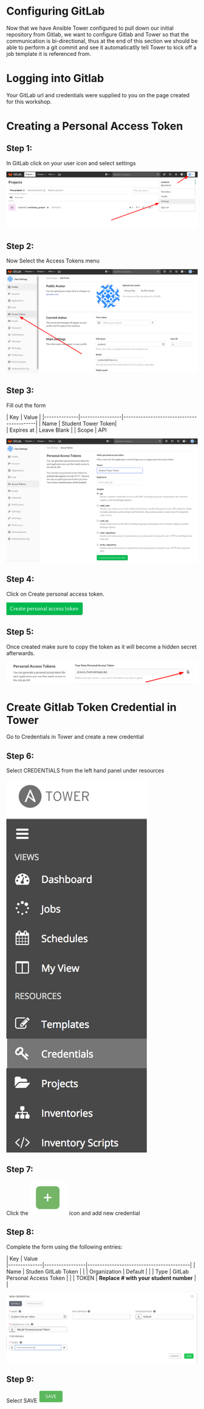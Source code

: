 Configuring GitLab
=========================

Now that we have Ansible Tower configured to pull down our initial repository from Gitlab, we want to configure Gitlab and Tower so that the communication is bi-directional, thus at the end of this section we should be able to perform a git commit and see it automaticatlly tell Tower to kick off a job template it is referenced from.

Logging into Gitlab
==================

Your GitLab url and credentials were supplied to you on the page created for this workshop.

Creating a Personal Access Token
=============================
Step 1:
-------
In GitLab click on your user icon and select settings

![GitLab Settings](images/GitLab_User_Settings.png)

Step 2:
-------
Now Select the Access Tokens menu

![GitLab Access Token](images/GitLab_User_Access_Token.png)

Step 3:
-------
Fill out the form

| Key          | Value           |
|--------------|-----------------|------------------------------------------|
| Name         | Student Tower Token|                                          
| Expires at | Leave Blank                 |
| Scope         | API

![GitLab Access Token](images/GitLab_User_Create_Access_Token.png)

Step 4:
-------
Click on Create personal access token.

![GitLab Save Token](images/GitLab_Create_Token_Button.png)

Step 5:
-------
Once created make sure to copy the token as it will become a hidden secret afterwards.

![GitLab Access Token](images/GitLab_User_Token.png)

Create Gitlab Token Credential in Tower
========================

Go to Credentials in Tower and create a new credential

Step 6:
-------

Select CREDENTIALS from the left hand panel under resources

![Cred](images/1-tower-credentials.png)

Step 7:
-------

Click the ![Add](images/add.png) icon and add new credential

Step 8:
-------

Complete the form using the following entries:

| Key          | Value           
|--------------|-----------------|------------------------------------------|
| Name         | Studen GitLab Token |                                          |
| Organization | Default         |                                          |
| Type         | GitLab Personal Access Token         |                                          |
| TOKEN     | **Replace # with your student number**   |        | 

![Tower GitLab Token](images/Tower_GitLab_Token_Credential.png)

Step 9:
-------

Select SAVE ![Save](images/at_save.png)  

